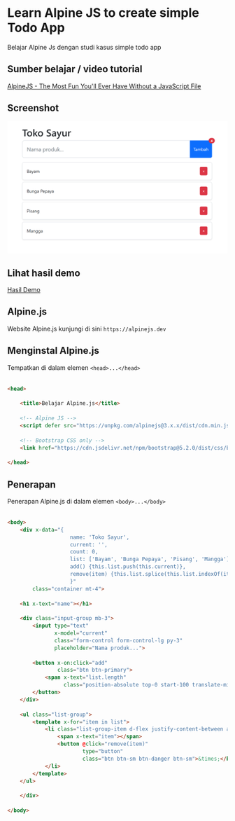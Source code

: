# Learn Alpine JS to create simple Todo App

Belajar Alpine Js dengan studi kasus simple todo app

## Sumber belajar / video tutorial

[AlpineJS - The Most Fun You'll Ever Have Without a JavaScript File](https://youtu.be/AyxAwnc6zN8)


## Screenshot

<img src="https://github.com/janzenfaidiban/alpine-js-todo-app/blob/main/screenshot.png?raw=true">

## Lihat hasil demo

[Hasil Demo](https://janzenfaidiban.github.io/alpine-js-todo-app/)

## Alpine.js

Website Alpine.js kunjungi di sini ```https://alpinejs.dev```

## Menginstal Alpine.js

Tempatkan di dalam elemen ```<head>...</head>```

```html

<head>

    <title>Belajar Alpine.js</title>

    <!-- Alpine JS -->
    <script defer src="https://unpkg.com/alpinejs@3.x.x/dist/cdn.min.js"></script>

    <!-- Bootstrap CSS only -->
    <link href="https://cdn.jsdelivr.net/npm/bootstrap@5.2.0/dist/css/bootstrap.min.css" rel="stylesheet" integrity="sha384-gH2yIJqKdNHPEq0n4Mqa/HGKIhSkIHeL5AyhkYV8i59U5AR6csBvApHHNl/vI1Bx" crossorigin="anonymous">

</head>

```

## Penerapan 

Penerapan Alpine.js di dalam elemen ```<body>...</body>```

```html

<body>
    <div x-data="{
                    name: 'Toko Sayur',
                    current: '',
                    count: 0,
                    list: ['Bayam', 'Bunga Pepaya', 'Pisang', 'Mangga'], 
                    add() {this.list.push(this.current)},
                    remove(item) {this.list.splice(this.list.indexOf(item), 1)}
                    }" 
        class="container mt-4">

    <h1 x-text="name"></h1>

    <div class="input-group mb-3">
        <input type="text" 
               x-model="current" 
               class="form-control form-control-lg py-3" 
               placeholder="Nama produk...">

        <button x-on:click="add" 
                class="btn btn-primary">
            <span x-text="list.length" 
                  class="position-absolute top-0 start-100 translate-middle badge rounded-pill bg-danger"></span> Tambah
        </button>
    </div>

    <ul class="list-group">
        <template x-for="item in list">
            <li class="list-group-item d-flex justify-content-between align-items-center p-3 mb-2 rounded border shadow-sm">
                <span x-text="item"></span>
                <button @click="remove(item)" 
                        type="button" 
                        class="btn btn-sm btn-danger btn-sm">&times;</button>
            </li>
        </template>
    </ul>

    </div>

</body>

```